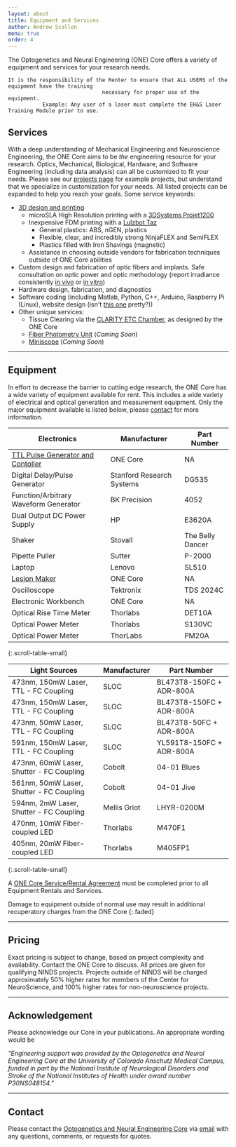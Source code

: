 ```yaml
---
layout: about
title: Equipment and Services
author: Andrew Scallon
menu: true
order: 4
---
```


The Optogenetics and Neural Engineering (ONE) Core offers a variety of equipment and services for your research needs.

    It is the responsibility of the Renter to ensure that ALL USERS of the equipment have the training
                                  necessary for proper use of the equipment.
               Example: Any user of a laser must complete the EH&S Laser Training Module prior to use.

## Services
With a deep understanding of Mechanical Engineering and Neuroscience Engineering, the ONE Core aims to be *the* engineering resource for your research. Optics, Mechanical, Biological, Hardware, and Software Engineering (including data analysis) can all be customized to fit your needs. Please see our [projects page](/ONECoreSite/projects/) for example projects, but understand that we specialize in customization for your needs. All listed projects can be expanded to help you reach your goals. Some service keywords:
* [3D design and printing](https://github.com/OptogeneticsandNeuralEngineeringCore/SmallProjectFiles/raw/master/3D%20Poster.pdf)
  * microSLA High Resolution printing with a <a href="https://www.3dsystems.com/3d-printers/projet-1200" target="blank">3DSystems Projet1200</a>
  * Inexpensive FDM printing with a <a href="https://www.lulzbot.com/" target="blank">Lulzbot Taz</a>
    * General plastics: ABS, nGEN, plastics
    * Flexible, clear, and incredibly strong NinjaFLEX and SemiFLEX
    * Plastics filled with Iron Shavings (magnetic)
  * Assistance in choosing outside vendors for fabrication techniques outside of ONE Core abilities
* Custom design and fabrication of optic fibers and implants. Safe consultation on optic power and optic methodology (report irradiance consistently [in vivo](https://github.com/OptogeneticsandNeuralEngineeringCore/SmallProjectFiles/raw/master/Methods%20Section%20and%20Acknowledgement%20In%20Vivo.docx) or [in vitro](https://github.com/OptogeneticsandNeuralEngineeringCore/SmallProjectFiles/raw/master/Methods%20Section%20and%20Acknowledgement%20In%20Vitro.docx))
* Hardware design, fabrication, and diagnostics
* Software coding (including Matlab, Python, C++, Arduino, Raspberry Pi (Linux), website design (isn't <a href="/ONECoreSite/" target="blank">this one</a> pretty?))
* Other unique services:
  * Tissue Clearing via the [CLARITY ETC Chamber](https://linktoCLARITY.com), as designed by the ONE Core
  * [Fiber Photometry Unit](http://clarityresourcecenter.com/fiberphotometry.html) (*Coming Soon*)
  * [Miniscope](http://miniscope.org/index.php?title=Main_Page) (*Coming Soon*)

---

## Equipment
In effort to decrease the barrier to cutting edge research, the ONE Core has a wide variety of equipment available for rent. This includes a wide variety of electrical and optical generation and measurement equipment. Only the major equipment available is listed below, please [contact](mailto:neuralengineering@ucdenver.edu) for more information.

Electronics	  | ​Manufacturer	   | ​Part Number   
----          | ----            | ----          
[TTL Pulse Generator and Contoller](/ONECoreSite/projects/Arduino%20TTL%20Pulse%20Generator%20and%20Controller/) | ONE Core | NA
Digital Delay/Pulse Generator | ​​Stanford Research Systems | ​DG535
​Function/Arbitrary Waveform Generator |	​BK Precision | ​4052
Dual Output DC Power Supply | HP | E3620A
Shaker | Stovall | The Belly Dancer
Pipette Puller | Sutter | P-2000
Laptop | Lenovo | SL510
[Lesion Maker](/ONECoreSite/projects/thislinkwillbebroken/) | ONE Core | NA
Oscilloscope | Tektronix | TDS 2024C
Electronic Workbench | ONE Core | NA
Optical Rise Time Meter | Thorlabs | DET10A
Optical Power Meter | Thorlabs | S130VC
​Optical Power Meter |  ThorLabs | ​PM20A
{:.scroll-table-small}

Light Sources |	​Manufacturer	| ​Part Number
----          | ----            | ----     
473nm, 150mW Laser, TTL - FC Coupling	| SLOC	| ​BL473T8-150FC + ADR-800A
473nm, 150mW Laser, TTL - FC Coupling	| SLOC	| ​BL473T8-150FC + ADR-800A
473nm, 50mW Laser, TTL - FC Coupling	| SLOC	| ​BL473T8-50FC + ADR-800A
591nm, 150mW Laser, TTL - FC Coupling	| SLOC	| ​YL591T8-150FC + ADR-800A
​473nm, 60mW Laser, Shutter - FC Coupling	| ​Cobolt	| ​04-01 Blues
​561nm, 50mW Laser, Shutter - FC Coupling |	​Cobolt |	​04-01 Jive
​594nm, 2mW Laser, Shutter - FC Coupling | ​Mellis Griot | ​LHYR-0200M
​470nm, 10mW Fiber-coupled LED | ​Thorlabs | ​M470F1
​405nm, 20mW Fiber-coupled LED | ​Thorlabs | M405FP1
{:.scroll-table-small}

A [ONE Core Service/Rental Agreement](https://github.com/OptogeneticsandNeuralEngineeringCore/SmallProjectFiles/raw/master/ONE%20Service%20and%20Rental%20Agreement.docx)​ must be completed prior to all Equipment Rentals and Services.

Damage to equipment outside of normal use may result in additional recuperatory charges from the ONE Core
{:.faded}

---

## Pricing

Exact pricing is subject to change, based on project complexity and availability. Contact the ONE Core to discuss. All prices are given for qualifying NINDS projects. Projects outside of NINDS will be charged approximately 50% higher rates for members of the Center for NeuroScience, and 100% higher rates for non-neuroscience projects.  

---

## Acknowledgement
Please acknowledge our Core in your publications. An appropriate wording would be

*"Engineering support was provided by the Optogenetics and Neural Engineering Core at the University of Colorado Anschutz Medical Campus, funded in part by the National Institute of Neurological Disorders and Stroke of the National Institutes of Health under award number P30NS048154."*

---

## Contact
Please contact the [Optogenetics and Neural Engineering Core](/ONECoreSite/about/) via [email](mailto:neuralengineering@ucdenver.edu) with any questions, comments, or requests for quotes.
